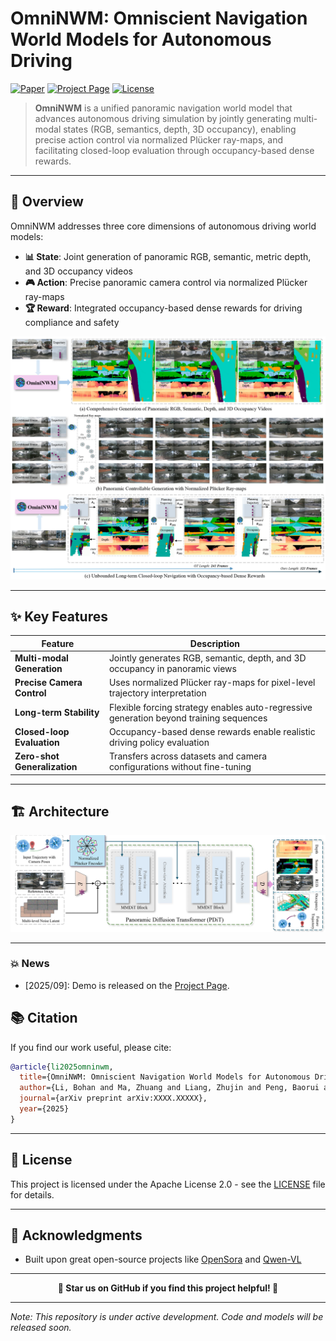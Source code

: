 # OmniNWM: Omniscient Navigation World Models for Autonomous Driving

[![Paper](https://img.shields.io/badge/Paper-Arxiv-red)](https://github.com/Arlo0o/OmniNWM)
[![Project Page](https://img.shields.io/badge/Project-Page-green)](https://github.com/Arlo0o/OmniNWM)
[![License](https://img.shields.io/badge/License-Apache%202.0-orange)](LICENSE)

> **OmniNWM** is a unified panoramic navigation world model that advances autonomous driving simulation by jointly generating multi-modal states (RGB, semantics, depth, 3D occupancy), enabling precise action control via normalized Plücker ray-maps, and facilitating closed-loop evaluation through occupancy-based dense rewards.

---

## 🎯 Overview

OmniNWM addresses three core dimensions of autonomous driving world models:

- **📊 State**: Joint generation of panoramic RGB, semantic, metric depth, and 3D occupancy videos
- **🎮 Action**: Precise panoramic camera control via normalized Plücker ray-maps
- **🏆 Reward**: Integrated occupancy-based dense rewards for driving compliance and safety

![Teaser](assets/teaser.png)  

---

## ✨ Key Features

| Feature | Description |
|---------|-------------|
| **Multi-modal Generation** | Jointly generates RGB, semantic, depth, and 3D occupancy in panoramic views |
| **Precise Camera Control** | Uses normalized Plücker ray-maps for pixel-level trajectory interpretation |
| **Long-term Stability** | Flexible forcing strategy enables auto-regressive generation beyond training sequences |
| **Closed-loop Evaluation** | Occupancy-based dense rewards enable realistic driving policy evaluation |
| **Zero-shot Generalization** | Transfers across datasets and camera configurations without fine-tuning |

---

## 🏗️ Architecture

![Architecture](assets/architecture.png)  

---

### 💥 News
- [2025/09]: Demo is released on the [Project Page](https://github.com/Arlo0o/OmniNWM).


## 📚 Citation

If you find our work useful, please cite:

```bibtex
@article{li2025omninwm,
  title={OmniNWM: Omniscient Navigation World Models for Autonomous Driving},
  author={Li, Bohan and Ma, Zhuang and Liang, Zhujin and Peng, Baorui and Liu, Zhenqiang and Du, Dalong and Ma, Chao and Jin, Yueming and Zhao, Hao and Zeng, Wenjun and Jin, Xin},
  journal={arXiv preprint arXiv:XXXX.XXXXX},
  year={2025}
}
```


---

## 📄 License

This project is licensed under the Apache License 2.0 - see the [LICENSE](LICENSE) file for details.

---

## 🙏 Acknowledgments

- Built upon great open-source projects like [OpenSora](https://github.com/hpcaitech/Open-Sora) and [Qwen-VL](https://github.com/QwenLM/Qwen-VL)


---

<div align="center">

**🌟 Star us on GitHub if you find this project helpful! 🌟**

</div>

---

*Note: This repository is under active development. Code and models will be released soon.*
